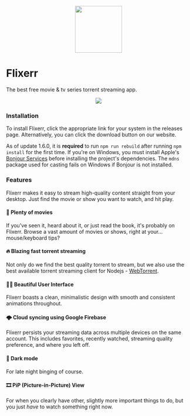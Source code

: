 <p align="center">
<img src="https://github.com/carlelieser/Flixerr/blob/master/assets/img/icon.png?raw=true=" width="128" height="128"/>
</p>

# Flixerr
The best free movie & tv series torrent streaming app.

<p align="center">
<img src="https://github.com/carlelieser/Flixerr/blob/master/assets/img/new-mac-mockup.png?raw=true=">
</p>

### Installation
To install Flixerr, click the appropriate link for your system in the releases page. Alternatively, you can click the download button on our website.

As of update 1.6.0, it is **required** to run `npm run rebuild` after running `npm install` for the first time. If you're on Windows, you must install Apple's [Bonjour Services](https://download.developer.apple.com/Developer_Tools/bonjour_sdk_for_windows_v3.0/bonjoursdksetup.exe) before installing the project's dependencies. The `mdns` package used for casting fails on Windows if Bonjour is not installed.

### Features
Flixerr makes it easy to stream high-quality content straight from your desktop. Just find the movie or show you want to watch, and hit play.

#### 🍿 Plenty of movies
If you've seen it, heard about it, or just read the book, it's probably on Flixerr. Browse a vast amount of movies or shows, right at your... mouse/keyboard tips?

#### 🔥 Blazing fast torrent streaming
Not only do we find the best quality torrent to stream, but we also use the best available torrent streaming client for Nodejs - [WebTorrent](https://github.com/webtorrent/webtorrent). 

#### 👍🏼 Beautiful User Interface
Flixerr boasts a clean, minimalistic design with smooth and consistent animations throughout.

#### 🌩️ Cloud syncing using Google Firebase
Flixerr persists your streaming data across multiple devices on the same account. This includes favorites, recently watched, streaming quality preference, and where you left off.

#### 🌙 Dark mode
For late night binging of course.

#### 🎞️ PiP (Picture-in-Picture) View
For when you clearly have other, slightly more important things to do, but you just *have* to watch something right now.
